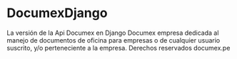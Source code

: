 # DocumexDjango
La versión de la Api Documex en Django
Documex empresa dedicada al manejo de documentos de oficina para empresas o de cualquier usuario suscrito, y/o perteneciente a la empresa.
Derechos reservados documex.pe
